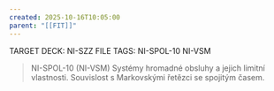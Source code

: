 ```yaml
---
created: 2025-10-16T10:05:00
parent: "[[FIT]]"
---
```


TARGET DECK: NI-SZZ
FILE TAGS: NI-SPOL-10 NI-VSM

> NI-SPOL-10 (NI-VSM)
> Systémy hromadné obsluhy a jejich limitní vlastnosti. Souvislost s Markovskými řetězci se spojitým časem.
